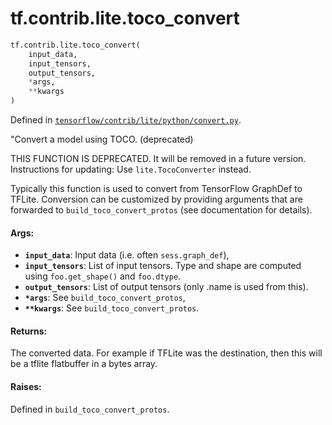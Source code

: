 <div itemscope itemtype="http://developers.google.com/ReferenceObject">
<meta itemprop="name" content="tf.contrib.lite.toco_convert" />
<meta itemprop="path" content="Stable" />
</div>

# tf.contrib.lite.toco_convert

``` python
tf.contrib.lite.toco_convert(
    input_data,
    input_tensors,
    output_tensors,
    *args,
    **kwargs
)
```



Defined in [`tensorflow/contrib/lite/python/convert.py`](https://www.tensorflow.org/code/tensorflow/contrib/lite/python/convert.py).

"Convert a model using TOCO. (deprecated)

THIS FUNCTION IS DEPRECATED. It will be removed in a future version.
Instructions for updating:
Use `lite.TocoConverter` instead.

Typically this function is used to convert from TensorFlow GraphDef to TFLite.
Conversion can be customized by providing arguments that are forwarded to
`build_toco_convert_protos` (see documentation for details).

#### Args:

* <b>`input_data`</b>: Input data (i.e. often `sess.graph_def`),
* <b>`input_tensors`</b>: List of input tensors. Type and shape are computed using
    `foo.get_shape()` and `foo.dtype`.
* <b>`output_tensors`</b>: List of output tensors (only .name is used from this).
* <b>`*args`</b>: See `build_toco_convert_protos`,
* <b>`**kwargs`</b>: See `build_toco_convert_protos`.


#### Returns:

The converted data. For example if TFLite was the destination, then
this will be a tflite flatbuffer in a bytes array.


#### Raises:

Defined in `build_toco_convert_protos`.